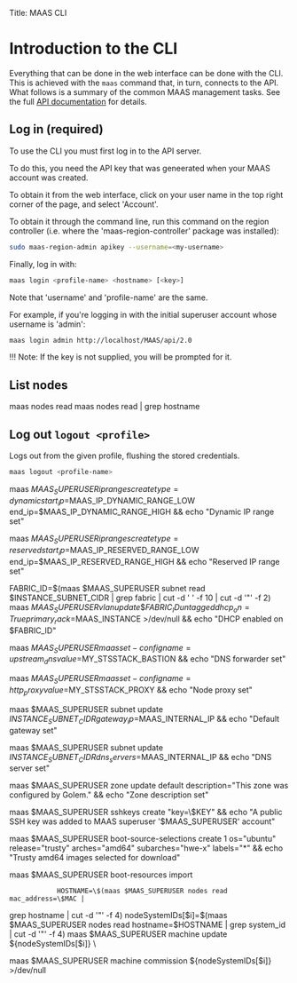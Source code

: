 Title: MAAS CLI


# Introduction to the CLI

Everything that can be done in the web interface can be done with the CLI. This
is achieved with the `maas` command that, in turn, connects to the API. What
follows is a summary of the common MAAS management tasks. See the full
[API documentation](http://maas.ubuntu.com/docs2.0/index.html#api-cli-documentation)
for details.


## Log in (required)

To use the CLI you must first log in to the API server.

To do this, you need the API key that was geneerated when your MAAS account was
created.

To obtain it from the web interface, click on your user name in the top right
corner of the page, and select 'Account'.

To obtain it through the command line, run this command on the region
controller (i.e. where the 'maas-region-controller' package was installed):

```bash
sudo maas-region-admin apikey --username=<my-username>
```

Finally, log in with:

```bash
maas login <profile-name> <hostname> [<key>]
```

Note that 'username' and 'profile-name' are the same.

For example, if you're logging in with the initial superuser account whose
username is 'admin':

```bash
maas login admin http://localhost/MAAS/api/2.0
```

!!! Note: If the key is not supplied, you will be prompted for it.


## List nodes

maas <profile-name> nodes read
maas <profile-name> nodes read | grep hostname


## Log out `logout <profile>`

Logs out from the given profile, flushing the stored credentials.

```bash
maas logout <profile-name>
```



maas $MAAS_SUPERUSER ipranges create type=dynamic
start_ip=$MAAS_IP_DYNAMIC_RANGE_LOW end_ip=$MAAS_IP_DYNAMIC_RANGE_HIGH && echo
"Dynamic IP range set"

maas $MAAS_SUPERUSER ipranges create type=reserved
start_ip=$MAAS_IP_RESERVED_RANGE_LOW end_ip=$MAAS_IP_RESERVED_RANGE_HIGH &&
echo "Reserved IP range set"

FABRIC_ID=\$(maas $MAAS_SUPERUSER subnet read $INSTANCE_SUBNET_CIDR | grep
fabric | cut -d ' ' -f 10 | cut -d '"' -f 2)
maas $MAAS_SUPERUSER vlan update \$FABRIC_ID untagged dhcp_on=True
primary_rack=$MAAS_INSTANCE >/dev/null && echo "DHCP enabled on \$FABRIC_ID"

maas $MAAS_SUPERUSER maas set-config name=upstream_dns
value=$MY_STSSTACK_BASTION && echo "DNS forwarder set"

maas $MAAS_SUPERUSER maas set-config name=http_proxy value=$MY_STSSTACK_PROXY
&& echo "Node proxy set"

maas $MAAS_SUPERUSER subnet update $INSTANCE_SUBNET_CIDR
gateway_ip=$MAAS_INTERNAL_IP && echo "Default gateway set"

maas $MAAS_SUPERUSER subnet update $INSTANCE_SUBNET_CIDR
dns_servers=$MAAS_INTERNAL_IP && echo "DNS server set"

maas $MAAS_SUPERUSER zone update default description="This zone was configured
by Golem." && echo "Zone description set"

maas $MAAS_SUPERUSER sshkeys create "key=\$KEY" && echo "A public SSH key was
added to MAAS superuser '$MAAS_SUPERUSER' account"

maas $MAAS_SUPERUSER boot-source-selections create 1 os="ubuntu"
release="trusty" arches="amd64" subarches="hwe-x" labels="*" && echo "Trusty
amd64 images selected for download"

maas $MAAS_SUPERUSER boot-resources import

                HOSTNAME=\$(maas $MAAS_SUPERUSER nodes read mac_address=\$MAC |
grep hostname | cut -d '"' -f 4)
                nodeSystemIDs[\$i]=\$(maas $MAAS_SUPERUSER nodes read
hostname=\$HOSTNAME | grep system_id | cut -d '"' -f 4)
                maas $MAAS_SUPERUSER machine update \${nodeSystemIDs[\$i]} \

maas $MAAS_SUPERUSER machine commission \${nodeSystemIDs[\$i]} >/dev/null
